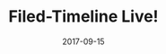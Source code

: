 ---
layout: post
title:  "Filed-Timeline Live!"
date:   2017-09-15
categories: work
sub-cat: commissioned work
bg-color-1:	fff
bg-color-2: eee
img:
    - /img/ilmin/01.png
    - /img/ilmin/02.png
    - /img/ilmin/03.png
    - /img/ilmin/04.png
collab:
    - "client. Ilmin Museum of Art"
    - "photography. Jokwang Photography"
txt:
---